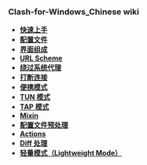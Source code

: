 ### Clash-for-Windows_Chinese wiki

* **[快速上手](https://github.com/Z-Siqi/Clash-for-Windows_Chinese/wiki/%E5%BF%AB%E9%80%9F%E4%B8%8A%E6%89%8B)**
* **[配置文件](https://github.com/Z-Siqi/Clash-for-Windows_Chinese/wiki/%E9%85%8D%E7%BD%AE%E6%96%87%E4%BB%B6)**
* **[界面组成](https://github.com/Z-Siqi/Clash-for-Windows_Chinese/wiki/%E7%95%8C%E9%9D%A2%E7%BB%84%E6%88%90)**
* **[URL Scheme](https://github.com/Z-Siqi/Clash-for-Windows_Chinese/wiki/URL-Scheme)**
* **[绕过系统代理](https://github.com/Z-Siqi/Clash-for-Windows_Chinese/wiki/%E7%BB%95%E8%BF%87%E7%B3%BB%E7%BB%9F%E4%BB%A3%E7%90%86)**
* **[打断连接](https://github.com/Z-Siqi/Clash-for-Windows_Chinese/wiki/%E6%89%93%E6%96%AD%E8%BF%9E%E6%8E%A5)**
* **[便携模式](https://github.com/Z-Siqi/Clash-for-Windows_Chinese/wiki/%E4%BE%BF%E6%90%BA%E6%A8%A1%E5%BC%8F)**
* **[TUN 模式](https://github.com/Z-Siqi/Clash-for-Windows_Chinese/wiki/TUN-%E6%A8%A1%E5%BC%8F)**
* **[TAP 模式](https://github.com/Z-Siqi/Clash-for-Windows_Chinese/wiki/TAP-%E6%A8%A1%E5%BC%8F)**
* **[Mixin](https://github.com/Z-Siqi/Clash-for-Windows_Chinese/wiki/Mixin)**
* **[配置文件预处理](https://github.com/Z-Siqi/Clash-for-Windows_Chinese/wiki/%E9%85%8D%E7%BD%AE%E6%96%87%E4%BB%B6%E9%A2%84%E5%A4%84%E7%90%86)**
* **[Actions](https://github.com/Z-Siqi/Clash-for-Windows_Chinese/wiki/Actions)**
* **[Diff 处理](https://github.com/Z-Siqi/Clash-for-Windows_Chinese/wiki/Diff-%E5%A4%84%E7%90%86)**
* **[轻量模式（Lightweight Mode）](https://github.com/Z-Siqi/Clash-for-Windows_Chinese/wiki/%E8%BD%BB%E9%87%8F%E6%A8%A1%E5%BC%8F)**